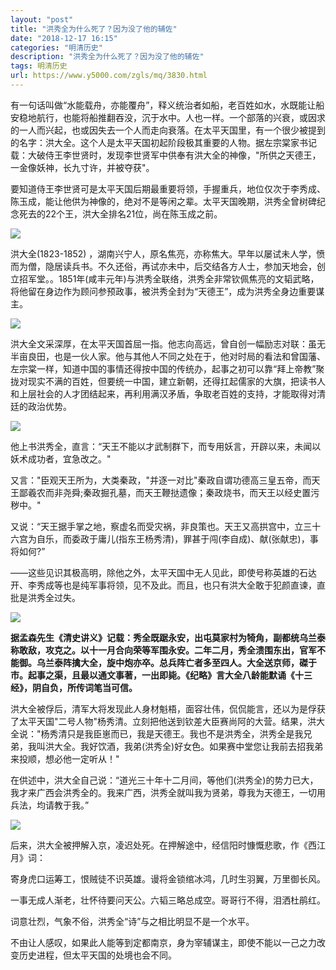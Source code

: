 ```yaml
---
layout: "post"
title: "洪秀全为什么死了？因为没了他的辅佐"
date: "2018-12-17 16:15"
categories: "明清历史"
description: "洪秀全为什么死了？因为没了他的辅佐"
tags: 明清历史
url: https://www.y5000.com/zgls/mq/3830.html
---
```






有一句话叫做“水能载舟，亦能覆舟”，释义统治者如船，老百姓如水，水既能让船安稳地航行，也能将船推翻吞没，沉于水中。人也一样。一个部落的兴衰，或因求的一人而兴起，也或因失去一个人而走向衰落。在太平天国里，有一个很少被提到的名字：洪大全。这个人是太平天国初起阶段极其重要的人物。据左宗棠家书记载：大破侍王李世贤时，发现李世贤军中供奉有洪大全的神像，"所供之天德王，一金像妖神，长九寸许，并被夺获"。

要知道侍王李世贤可是太平天国后期最重要将领，手握重兵，地位仅次于李秀成、陈玉成，能让他供为神像的，绝对不是等闲之辈。太平天国晚期，洪秀全曾树碑纪念死去的22个王，洪大全排名21位，尚在陈玉成之前。

![](https://img.y5000.com/uploads/allimg/161025/8-16102514301A91.jpg)

洪大全(1823-1852)
，湖南兴宁人，原名焦亮，亦称焦大。早年以屡试未人学，愤而为僧，隐居读兵书。不久还俗，再试亦未中，后交结各方人士，参加天地会，创立招军堂。。1851年(咸丰元年)与洪秀全联络，洪秀全非常钦佩焦亮的文韬武略，将他留在身边作为顾问参预政事，被洪秀全封为“天德王”，成为洪秀全身边重要谋主。

![](https://img.y5000.com/uploads/allimg/161025/8-16102514302JW.jpg)

洪大全文采深厚，在太平天国首屈一指。他志向高远，曾自创一幅励志对联：虽无半亩良田，也是一伙人家。他与其他人不同之处在于，他对时局的看法和曾国藩、左宗棠一样，知道中国的事情还得按中国的传统办，起事之初可以靠“拜上帝教”聚拢对现实不满的百姓，但要统一中国，建立新朝，还得扛起儒家的大旗，把读书人和上层社会的人才团结起来，再利用满汉矛盾，争取老百姓的支持，才能取得对清廷的政治优势。

![](https://img.y5000.com/uploads/allimg/161025/8-16102514303UK.jpg)

他上书洪秀全，直言：“天王不能以才武制群下，而专用妖言，开辟以来，未闻以妖术成功者，宜急改之。"

又言："臣观天王所为，大类秦政，"并逐一对比"秦政自谓功德高三皇五帝，而天王鄙羲农而非尧舜;秦政掘孔墓，而天王鞭挞遗像；秦政烧书，而天王以经史置污秽中。"

又说：“天王据手掌之地，察虚名而受灾祸，非良策也。天王又高拱宫中，立三十六宫为自乐，而委政于庸儿(指东王杨秀清)，罪甚于闯(李自成)、献(张献忠)，事将如何?”

——这些见识其极高明，除他之外，太平天国中无人见此，即使号称英雄的石达开、李秀成等也是纯军事将领，见不及此。而且，也只有洪大全敢于犯颜直谏，直批是洪秀全过失。

![](https://img.y5000.com/uploads/allimg/161025/8-16102514304V60.jpg)

**据孟森先生《清史讲义》记载：秀全既踞永安，出屯莫家村为犄角，副都统乌兰泰称敢敌，攻克之。以十一月合向荣等军围永安。二年二月，秀全溃围东出，官军不能御。乌兰泰阵擒大全，旋中炮亦卒。总兵阵亡者多至四人。大全送京师，磔于市。起事之渠，且最以通文事著，一出即毙。《纪略》言大全八龄能默诵《十三经》，阴自负，所传词笔当可信。**

洪大全被俘后，清军大将发现此人身材魁梧，面容壮伟，侃侃能言，还以为是俘获了太平天国"二号人物"杨秀清。立刻把他送到钦差大臣赛尚阿的大营。结果，洪大全说："杨秀清只是我臣崽而已，我是天德王。我也不是洪秀全，洪秀全是我兄弟，我叫洪大全。我好饮酒，我弟(洪秀全)好女色。如果赛中堂您让我前去招我弟来投顺，想必他一定听从！"

在供述中，洪大全自己说：“道光三十年十二月间，等他们(洪秀全)的势力已大，我才来广西会洪秀全的。我来广西，洪秀全就叫我为贤弟，尊我为天德王，一切用兵法，均请教于我。”

![](https://img.y5000.com/uploads/allimg/161025/141S3J00-4.jpg)

后来，洪大全被押解入京，凌迟处死。在押解途中，经信阳时慷慨悲歌，作《西江月》词：

寄身虎口运筹工，恨贼徒不识英雄。谩将金锁绾冰鸿，几时生羽翼，万里御长风。

一事无成人渐老，壮怀待要问天公。六韬三略总成空。哥哥行不得，泪洒杜鹃红。

词意壮烈，气象不俗，洪秀全“诗”与之相比明显不是一个水平。

不由让人感叹，如果此人能等到定都南京，身为宰辅谋主，即使不能以一己之力改变历史进程，但太平天国的处境也会不同。
